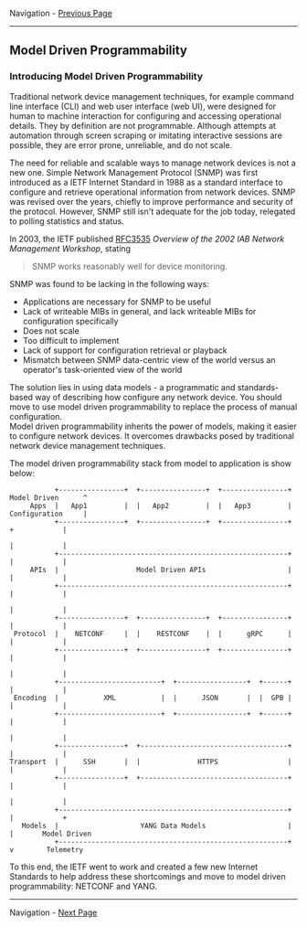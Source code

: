 Navigation - [Previous Page](LTRDEV-1100-03a-API.md)

---

## Model Driven Programmability

### Introducing Model Driven Programmability

Traditional network device management techniques, for example command line interface (CLI) and web user interface 
(web UI), were designed for human to machine interaction for configuring and accessing operational details.  They by 
definition are not programmable.  Although attempts at automation through screen scraping or imitating interactive 
sessions are possible, they are error prone, unreliable, and do not scale.

The need for reliable and scalable ways to manage network devices is not a new one.  Simple Network Management Protocol 
(SNMP) was first introduced as a IETF Internet Standard in 1988 as a standard interface to configure and retrieve 
operational information from network devices.  SNMP was revised over the years, chiefly to improve performance and 
security of the protocol.  However, SNMP still isn't adequate for the job today, relegated to polling statistics and 
status.

In 2003, the IETF published [RFC3535](https://tools.ietf.org/html/rfc3535) *Overview of the 2002 IAB Network 
Management Workshop*, stating

> SNMP works reasonably well for device monitoring.

SNMP was found to be lacking in the following ways:

* Applications are necessary for SNMP to be useful
* Lack of writeable MIBs in general, and lack writeable MIBs for configuration specifically
* Does not scale
* Too difficult to implement
* Lack of support for configuration retrieval or playback
* Mismatch between SNMP data-centric view of the world versus an operator's task-oriented view of the world 

The solution lies in using data models - a programmatic and standards-based way of describing how configure any 
network device. You should move to use model driven programmability to replace the process of manual configuration.  
Model driven programmability inherits the power of models, making it easier to configure network devices.  It overcomes 
drawbacks posed by traditional network device management techniques.

The model driven programmability stack from model to application is show below:

```
           +----------------+  +----------------+  +----------------+  Model Driven      ^
     Apps  |   App1         |  |   App2         |  |   App3         |  Configuration     |
           +----------------+  +----------------+  +----------------+       +            |
                                                                            |            |
           +--------------------------------------------------------+       |            |
     APIs  |                   Model Driven APIs                    |       |            |
           +--------------------------------------------------------+       |            |
                                                                            |            |
           +----------------+  +----------------+  +----------------+       |            |
 Protocol  |    NETCONF     |  |    RESTCONF    |  |      gRPC      |       |            |
           +----------------+  +----------------+  +----------------+       |            |
                                                                            |            |
           +-------------------------+  +-----------------+  +------+       |            |
 Encoding  |           XML           |  |      JSON       |  |  GPB |       |            |
           +-------------------------+  +-----------------+  +------+       |            |
                                                                            |            |
           +----------------+  +------------------------------------+       |            |
Transport  |      SSH       |  |              HTTPS                 |       |            |
           +----------------+  +------------------------------------+       |            |
                                                                            |            |
           +--------------------------------------------------------+       |            +
   Models  |                    YANG Data Models                    |       |       Model Driven
           +--------------------------------------------------------+       v        Telemetry
```

To this end, the IETF went to work and created a few new Internet Standards to help address these shortcomings and 
move to model driven programmability: NETCONF and YANG.

---

Navigation - [Next Page](LTRDEV-1100-03b-NETCONF-Ex1.md)
